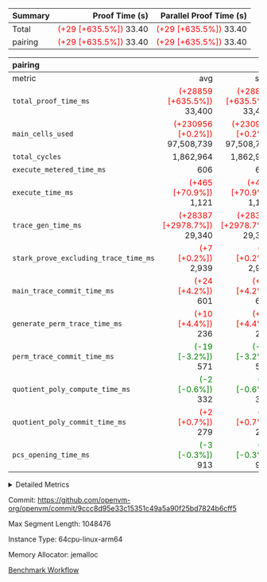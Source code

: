 | Summary | Proof Time (s) | Parallel Proof Time (s) |
|:---|---:|---:|
| Total | <span style='color: red'>(+29 [+635.5%])</span> 33.40 | <span style='color: red'>(+29 [+635.5%])</span> 33.40 |
| pairing | <span style='color: red'>(+29 [+635.5%])</span> 33.40 | <span style='color: red'>(+29 [+635.5%])</span> 33.40 |


| pairing |||||
|:---|---:|---:|---:|---:|
|metric|avg|sum|max|min|
| `total_proof_time_ms ` | <span style='color: red'>(+28859 [+635.5%])</span> 33,400 | <span style='color: red'>(+28859 [+635.5%])</span> 33,400 | <span style='color: red'>(+28859 [+635.5%])</span> 33,400 | <span style='color: red'>(+28859 [+635.5%])</span> 33,400 |
| `main_cells_used     ` | <span style='color: red'>(+230956 [+0.2%])</span> 97,508,739 | <span style='color: red'>(+230956 [+0.2%])</span> 97,508,739 | <span style='color: red'>(+230956 [+0.2%])</span> 97,508,739 | <span style='color: red'>(+230956 [+0.2%])</span> 97,508,739 |
| `total_cycles        ` |  1,862,964 |  1,862,964 |  1,862,964 |  1,862,964 |
| `execute_metered_time_ms` |  606 |  606 |  606 |  606 |
| `execute_time_ms     ` | <span style='color: red'>(+465 [+70.9%])</span> 1,121 | <span style='color: red'>(+465 [+70.9%])</span> 1,121 | <span style='color: red'>(+465 [+70.9%])</span> 1,121 | <span style='color: red'>(+465 [+70.9%])</span> 1,121 |
| `trace_gen_time_ms   ` | <span style='color: red'>(+28387 [+2978.7%])</span> 29,340 | <span style='color: red'>(+28387 [+2978.7%])</span> 29,340 | <span style='color: red'>(+28387 [+2978.7%])</span> 29,340 | <span style='color: red'>(+28387 [+2978.7%])</span> 29,340 |
| `stark_prove_excluding_trace_time_ms` | <span style='color: red'>(+7 [+0.2%])</span> 2,939 | <span style='color: red'>(+7 [+0.2%])</span> 2,939 | <span style='color: red'>(+7 [+0.2%])</span> 2,939 | <span style='color: red'>(+7 [+0.2%])</span> 2,939 |
| `main_trace_commit_time_ms` | <span style='color: red'>(+24 [+4.2%])</span> 601 | <span style='color: red'>(+24 [+4.2%])</span> 601 | <span style='color: red'>(+24 [+4.2%])</span> 601 | <span style='color: red'>(+24 [+4.2%])</span> 601 |
| `generate_perm_trace_time_ms` | <span style='color: red'>(+10 [+4.4%])</span> 236 | <span style='color: red'>(+10 [+4.4%])</span> 236 | <span style='color: red'>(+10 [+4.4%])</span> 236 | <span style='color: red'>(+10 [+4.4%])</span> 236 |
| `perm_trace_commit_time_ms` | <span style='color: green'>(-19 [-3.2%])</span> 571 | <span style='color: green'>(-19 [-3.2%])</span> 571 | <span style='color: green'>(-19 [-3.2%])</span> 571 | <span style='color: green'>(-19 [-3.2%])</span> 571 |
| `quotient_poly_compute_time_ms` | <span style='color: green'>(-2 [-0.6%])</span> 332 | <span style='color: green'>(-2 [-0.6%])</span> 332 | <span style='color: green'>(-2 [-0.6%])</span> 332 | <span style='color: green'>(-2 [-0.6%])</span> 332 |
| `quotient_poly_commit_time_ms` | <span style='color: red'>(+2 [+0.7%])</span> 279 | <span style='color: red'>(+2 [+0.7%])</span> 279 | <span style='color: red'>(+2 [+0.7%])</span> 279 | <span style='color: red'>(+2 [+0.7%])</span> 279 |
| `pcs_opening_time_ms ` | <span style='color: green'>(-3 [-0.3%])</span> 913 | <span style='color: green'>(-3 [-0.3%])</span> 913 | <span style='color: green'>(-3 [-0.3%])</span> 913 | <span style='color: green'>(-3 [-0.3%])</span> 913 |



<details>
<summary>Detailed Metrics</summary>

| group | num_segments | keygen_time_ms | fri.log_blowup | execute_metered_time_ms | commit_exe_time_ms |
| --- | --- | --- | --- | --- | --- |
| pairing | 1 | 1,087 | 1 | 606 | 10 | 

| group | air_name | quotient_deg | interactions | constraints |
| --- | --- | --- | --- | --- |
| pairing | AccessAdapterAir<16> | 2 | 5 | 12 | 
| pairing | AccessAdapterAir<2> | 2 | 5 | 12 | 
| pairing | AccessAdapterAir<32> | 2 | 5 | 12 | 
| pairing | AccessAdapterAir<4> | 2 | 5 | 12 | 
| pairing | AccessAdapterAir<8> | 2 | 5 | 12 | 
| pairing | BitwiseOperationLookupAir<8> | 2 | 2 | 4 | 
| pairing | KeccakVmAir | 2 | 321 | 4,513 | 
| pairing | MemoryMerkleAir<8> | 2 | 4 | 39 | 
| pairing | PersistentBoundaryAir<8> | 2 | 3 | 7 | 
| pairing | PhantomAir | 2 | 3 | 5 | 
| pairing | Poseidon2PeripheryAir<BabyBearParameters>, 1> | 2 | 1 | 286 | 
| pairing | ProgramAir | 1 | 1 | 4 | 
| pairing | RangeTupleCheckerAir<2> | 1 | 1 | 4 | 
| pairing | Rv32HintStoreAir | 2 | 18 | 28 | 
| pairing | VariableRangeCheckerAir | 1 | 1 | 4 | 
| pairing | VmAirWrapper<Rv32BaseAluAdapterAir, BaseAluCoreAir<4, 8> | 2 | 20 | 37 | 
| pairing | VmAirWrapper<Rv32BaseAluAdapterAir, LessThanCoreAir<4, 8> | 2 | 18 | 40 | 
| pairing | VmAirWrapper<Rv32BaseAluAdapterAir, ShiftCoreAir<4, 8> | 2 | 24 | 91 | 
| pairing | VmAirWrapper<Rv32BranchAdapterAir, BranchEqualCoreAir<4> | 2 | 11 | 20 | 
| pairing | VmAirWrapper<Rv32BranchAdapterAir, BranchLessThanCoreAir<4, 8> | 2 | 13 | 35 | 
| pairing | VmAirWrapper<Rv32CondRdWriteAdapterAir, Rv32JalLuiCoreAir> | 2 | 10 | 18 | 
| pairing | VmAirWrapper<Rv32IsEqualModAdapterAir<2, 1, 32, 32>, ModularIsEqualCoreAir<32, 4, 8> | 2 | 25 | 225 | 
| pairing | VmAirWrapper<Rv32JalrAdapterAir, Rv32JalrCoreAir> | 2 | 16 | 20 | 
| pairing | VmAirWrapper<Rv32LoadStoreAdapterAir, LoadSignExtendCoreAir<4, 8> | 2 | 18 | 33 | 
| pairing | VmAirWrapper<Rv32LoadStoreAdapterAir, LoadStoreCoreAir<4> | 2 | 17 | 40 | 
| pairing | VmAirWrapper<Rv32MultAdapterAir, DivRemCoreAir<4, 8> | 2 | 25 | 84 | 
| pairing | VmAirWrapper<Rv32MultAdapterAir, MulHCoreAir<4, 8> | 2 | 24 | 31 | 
| pairing | VmAirWrapper<Rv32MultAdapterAir, MultiplicationCoreAir<4, 8> | 2 | 19 | 19 | 
| pairing | VmAirWrapper<Rv32RdWriteAdapterAir, Rv32AuipcCoreAir> | 2 | 12 | 14 | 
| pairing | VmAirWrapper<Rv32VecHeapAdapterAir<1, 2, 2, 32, 32>, FieldExpressionCoreAir> | 2 | 415 | 480 | 
| pairing | VmAirWrapper<Rv32VecHeapAdapterAir<2, 1, 1, 32, 32>, FieldExpressionCoreAir> | 2 | 158 | 190 | 
| pairing | VmAirWrapper<Rv32VecHeapAdapterAir<2, 2, 2, 32, 32>, FieldExpressionCoreAir> | 2 | 428 | 457 | 
| pairing | VmConnectorAir | 2 | 5 | 11 | 

| group | air_name | segment | rows | prep_cols | perm_cols | main_cols | cells |
| --- | --- | --- | --- | --- | --- | --- | --- |
| pairing | AccessAdapterAir<16> | 0 | 262,144 |  | 16 | 25 | 10,747,904 | 
| pairing | AccessAdapterAir<32> | 0 | 131,072 |  | 16 | 41 | 7,471,104 | 
| pairing | AccessAdapterAir<8> | 0 | 524,288 |  | 16 | 17 | 17,301,504 | 
| pairing | BitwiseOperationLookupAir<8> | 0 | 65,536 | 3 | 8 | 2 | 655,360 | 
| pairing | MemoryMerkleAir<8> | 0 | 32,768 |  | 16 | 32 | 1,572,864 | 
| pairing | PersistentBoundaryAir<8> | 0 | 32,768 |  | 12 | 20 | 1,048,576 | 
| pairing | PhantomAir | 0 | 1 |  | 12 | 6 | 18 | 
| pairing | Poseidon2PeripheryAir<BabyBearParameters>, 1> | 0 | 32,768 |  | 8 | 300 | 10,092,544 | 
| pairing | ProgramAir | 0 | 32,768 |  | 8 | 10 | 589,824 | 
| pairing | RangeTupleCheckerAir<2> | 0 | 524,288 | 2 | 8 | 1 | 4,718,592 | 
| pairing | Rv32HintStoreAir | 0 | 256 |  | 44 | 32 | 19,456 | 
| pairing | VariableRangeCheckerAir | 0 | 262,144 | 2 | 8 | 1 | 2,359,296 | 
| pairing | VmAirWrapper<Rv32BaseAluAdapterAir, BaseAluCoreAir<4, 8> | 0 | 1,048,576 |  | 52 | 36 | 92,274,688 | 
| pairing | VmAirWrapper<Rv32BaseAluAdapterAir, LessThanCoreAir<4, 8> | 0 | 65,536 |  | 40 | 37 | 5,046,272 | 
| pairing | VmAirWrapper<Rv32BaseAluAdapterAir, ShiftCoreAir<4, 8> | 0 | 2,048 |  | 52 | 53 | 215,040 | 
| pairing | VmAirWrapper<Rv32BranchAdapterAir, BranchEqualCoreAir<4> | 0 | 262,144 |  | 28 | 26 | 14,155,776 | 
| pairing | VmAirWrapper<Rv32BranchAdapterAir, BranchLessThanCoreAir<4, 8> | 0 | 131,072 |  | 32 | 32 | 8,388,608 | 
| pairing | VmAirWrapper<Rv32CondRdWriteAdapterAir, Rv32JalLuiCoreAir> | 0 | 8,192 |  | 28 | 18 | 376,832 | 
| pairing | VmAirWrapper<Rv32IsEqualModAdapterAir<2, 1, 32, 32>, ModularIsEqualCoreAir<32, 4, 8> | 0 | 32 |  | 56 | 166 | 7,104 | 
| pairing | VmAirWrapper<Rv32JalrAdapterAir, Rv32JalrCoreAir> | 0 | 65,536 |  | 36 | 28 | 4,194,304 | 
| pairing | VmAirWrapper<Rv32LoadStoreAdapterAir, LoadStoreCoreAir<4> | 0 | 1,048,576 |  | 52 | 41 | 97,517,568 | 
| pairing | VmAirWrapper<Rv32MultAdapterAir, MulHCoreAir<4, 8> | 0 | 256 |  | 72 | 39 | 28,416 | 
| pairing | VmAirWrapper<Rv32MultAdapterAir, MultiplicationCoreAir<4, 8> | 0 | 512 |  | 52 | 31 | 42,496 | 
| pairing | VmAirWrapper<Rv32RdWriteAdapterAir, Rv32AuipcCoreAir> | 0 | 32,768 |  | 28 | 20 | 1,572,864 | 
| pairing | VmAirWrapper<Rv32VecHeapAdapterAir<2, 1, 1, 32, 32>, FieldExpressionCoreAir> | 0 | 1,024 |  | 320 | 263 | 596,992 | 
| pairing | VmAirWrapper<Rv32VecHeapAdapterAir<2, 2, 2, 32, 32>, FieldExpressionCoreAir> | 0 | 16,384 |  | 604 | 497 | 18,038,784 | 
| pairing | VmConnectorAir | 0 | 2 | 1 | 16 | 5 | 42 | 

| group | segment | trace_gen_time_ms | total_proof_time_ms | total_cycles | total_cells | stark_prove_excluding_trace_time_ms | quotient_poly_compute_time_ms | quotient_poly_commit_time_ms | perm_trace_commit_time_ms | pcs_opening_time_ms | main_trace_commit_time_ms | main_cells_used | generate_perm_trace_time_ms | execute_time_ms |
| --- | --- | --- | --- | --- | --- | --- | --- | --- | --- | --- | --- | --- | --- | --- |
| pairing | 0 | 29,340 | 33,400 | 1,862,964 | 304,931,516 | 2,939 | 332 | 279 | 571 | 913 | 601 | 97,508,739 | 236 | 1,121 | 

| group | segment | trace_height_constraint | weighted_sum | threshold |
| --- | --- | --- | --- | --- |
| pairing | 0 | 0 | 5,382,342 | 2,013,265,921 | 
| pairing | 0 | 1 | 18,152,512 | 2,013,265,921 | 
| pairing | 0 | 2 | 2,691,171 | 2,013,265,921 | 
| pairing | 0 | 3 | 25,000,068 | 2,013,265,921 | 
| pairing | 0 | 4 | 131,072 | 2,013,265,921 | 
| pairing | 0 | 5 | 65,536 | 2,013,265,921 | 
| pairing | 0 | 6 | 6,016,192 | 2,013,265,921 | 
| pairing | 0 | 7 | 4,096 | 2,013,265,921 | 
| pairing | 0 | 8 | 58,426,029 | 2,013,265,921 | 

</details>


Commit: https://github.com/openvm-org/openvm/commit/9ccc8d95e33c15351c49a5a90f25bd7824b6cff5

Max Segment Length: 1048476

Instance Type: 64cpu-linux-arm64

Memory Allocator: jemalloc

[Benchmark Workflow](https://github.com/openvm-org/openvm/actions/runs/15689236372)
